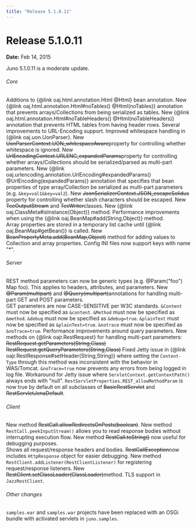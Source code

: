 ```yaml
---
title: "Release 5.1.0.11"
---
```


# Release 5.1.0.11

**Date:** Feb 14, 2015

Juno 5.1.0.11 is a moderate update.
###### Core		
Additions to \{@link oaj.html.annotation.Html @Html\} bean annotation.
New \{@link oaj.html.annotation.Html#noTables() @Html(noTables)\} annotation that prevents
arrays/Collections from being serialized as tables.
New \{@link oaj.html.annotation.Html#noTableHeaders() @Html(noTableHeaders)\} annotation that prevents
HTML tables from having header rows.
Several improvements to URL-Encoding support.
Improved whitespace handling in \{@link oaj.uon.UonParser\}.
New ~~UonParserContext.UON_whitespaceAware~~property for controlling whether whitespace is ignored.
New ~~UrlEncodingContext.URLENC_expandedParams~~property for controlling whether arrays/Collections 
should be serialized/parsed as multi-part parameters.
New \{@link oaj.urlencoding.annotation.UrlEncoding#expandedParams() @UrlEncoding(expandedParams)\}
annotation that specifies that bean properties of type array/Collection be serialized as multi-part parameters (e.g. `&key=val1&key=val2`).
New ~~JsonSerializerContext.JSON_escapeSolidus~~ property for controlling whether slash characters should be escaped.
New ~~TeeOutputStream~~ and ~~TeeWriter~~classes.
New \{@link oaj.ClassMeta#isInstance(Object)\} method.
Performance improvements when using the \{@link oaj.BeanMap#add(String,Object)\} method.  
Array properties are stored in a temporary list cache until \{@link oaj.BeanMap#getBean()\} is called.
New ~~BeanPropertyMeta.add(BeanMap,Object)~~ method for adding values to Collection and array properties.
Config INI files now support keys with name "*".
###### Server		
REST method parameters can now be generic types (e.g. @Param("foo") Map foo).
This applies to headers, attributes, and parameters.
New ~~@Param(multipart)~~
and ~~@Query(multipart)~~annotations
for handling multi-part GET and POST parameters.	
GET parameters are now CASE-SENSITIVE per W3C standards.
`&Content` must now be specified as `&content`.
`&Method` must now be specified as `&method`.
`&debug` must now be specified as `&debug=true`.
`&plainText` must now be specified as `&plainText=true`.
`&notrace` must now be specified as `&noTrace=true`.
Performance improvements around query parameters.
New methods on \{@link oajr.RestRequest\} for handling multi-part parameters:
~~RestRequest.getParameters(String,Class)~~
~~RestRequest.getQueryParameters(String,Class)~~
Fixed Jetty issue in \{@link oajr.RestResponse#setHeader(String,String)\} where setting 
the `Content-Type` through this method was inconsistent with the behavior in WAS/Tomcat.
`&noTrace=true` now prevents any errors from being logged in log file.
Workaround for Jetty issue where `ServletContext.getContextPath()` always ends with "null".
`RestServletProperties.REST_allowMethodParam` is now true by default on all subclasses 
of ~~BasicRestServlet~~ and ~~RestServletJenaDefault~~.
###### Client		
New method ~~RestCall.allowRedirectsOnPosts(boolean)~~.
New method `RestCall.peekInputStream()` allows you to read response bodies without interrupting execution flow.
New method ~~RestCall.toString()~~ now useful for debugging purposes.  
Shows all request/response headers and bodies.
~~RestCallException~~now includes `HttpResponse` object for easier debugging.
New method `RestClient.addListener(RestClientListener)` for registering request/response listeners.
New ~~RestClient.setClassLoader(ClassLoader)~~method.
TLS support in `JazzRestClient`.
###### Other changes	
`samples.ear` and `samples.war` projects
have been replaced with an OSGi bundle with activated servlets in `juno.samples`.